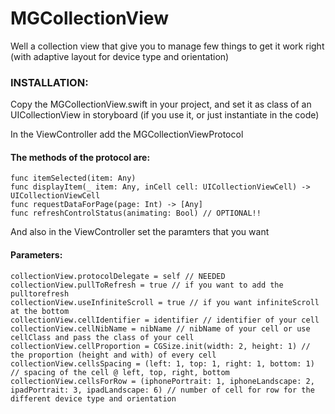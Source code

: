 
# MGCollectionView
Well a collection view that give you to manage few things to get it work right (with adaptive layout for device type and orientation)

### INSTALLATION:
Copy the MGCollectionView.swift in your project, and set it as class of an UICollectionView in storyboard (if you use it, or just instantiate in the code)

In the ViewController add the MGCollectionViewProtocol
#### The methods of the protocol are:
    func itemSelected(item: Any)
    func displayItem(_ item: Any, inCell cell: UICollectionViewCell) -> UICollectionViewCell
    func requestDataForPage(page: Int) -> [Any]
    func refreshControlStatus(animating: Bool) // OPTIONAL!!
   
And also in the ViewController set the paramters that you want
#### Parameters:
    collectionView.protocolDelegate = self // NEEDED
    collectionView.pullToRefresh = true // if you want to add the pulltorefresh
    collectionView.useInfiniteScroll = true // if you want infiniteScroll at the bottom
    collectionView.cellIdentifier = identifier // identifier of your cell
    collectionView.cellNibName = nibName // nibName of your cell or use cellClass and pass the class of your cell
    collectionView.cellProportion = CGSize.init(width: 2, height: 1) // the proportion (height and with) of every cell
    collectionView.cellsSpacing = (left: 1, top: 1, right: 1, bottom: 1) // spacing of the cell @ left, top, right, bottom
    collectionView.cellsForRow = (iphonePortrait: 1, iphoneLandscape: 2, ipadPortrait: 3, ipadLandscape: 6) // number of cell for row for the different device type and orientation
    
